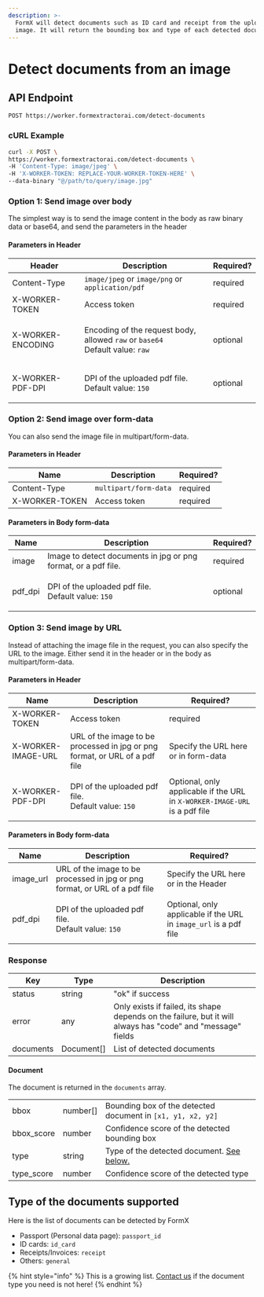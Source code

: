 ```yaml
---
description: >-
  FormX will detect documents such as ID card and receipt from the uploaded
  image. It will return the bounding box and type of each detected document.
---
```


# Detect documents from an image

## API Endpoint

```
POST https://worker.formextractorai.com/detect-documents
```

### cURL Example

```bash
curl -X POST \
https://worker.formextractorai.com/detect-documents \
-H 'Content-Type: image/jpeg' \
-H 'X-WORKER-TOKEN: REPLACE-YOUR-WORKER-TOKEN-HERE' \
--data-binary "@/path/to/query/image.jpg"
```

### Option 1: Send image over body

The simplest way is to send the image content in the body as raw binary data or base64, and send the parameters in the header

#### Parameters in Header

| Header            | Description                                                                                                              | Required? |
| ----------------- | ------------------------------------------------------------------------------------------------------------------------ | --------- |
| Content-Type      | `image/jpeg` or `image/png` or `application/pdf`                                                                         | required  |
| X-WORKER-TOKEN    | Access token                                                                                                             | required  |
| X-WORKER-ENCODING | <p>Encoding of the request body, allowed <code>raw</code> or <code>base64</code> <br>Default value: <code>raw</code></p> | optional  |
| X-WORKER-PDF-DPI  | <p>DPI of the uploaded pdf file.<br>Default value: <code>150</code></p>                                                  | optional  |

### Option 2: Send image over form-data

You can also send the image file in multipart/form-data.

#### Parameters in Header

| Name           | Description           | Required? |
| -------------- | --------------------- | --------- |
| Content-Type   | `multipart/form-data` | required  |
| X-WORKER-TOKEN | Access token          | required  |

#### Parameters in Body form-data

| Name     | Description                                                              | Required? |
| -------- | ------------------------------------------------------------------------ | --------- |
| image    | Image to detect documents in jpg or png format, or a pdf file.           | required  |
| pdf\_dpi | <p>DPI of the uploaded pdf file. <br>Default value: <code>150</code></p> | optional  |

### Option 3: Send image by URL

Instead of attaching the image file in the request, you can also specify the URL to the image. Either send it in the header or in the body as multipart/form-data.

#### Parameters in Header

| Name               | Description                                                                 | Required?                                                                  |
| ------------------ | --------------------------------------------------------------------------- | -------------------------------------------------------------------------- |
| X-WORKER-TOKEN     | Access token                                                                | required                                                                   |
| X-WORKER-IMAGE-URL | URL of the image to be processed in jpg or png format, or URL of a pdf file | Specify the URL here or in form-data                                       |
| X-WORKER-PDF-DPI   | <p>DPI of the uploaded pdf file. <br>Default value: <code>150</code></p>    | Optional, only applicable if the URL in `X-WORKER-IMAGE-URL` is a pdf file |

#### Parameters in Body form-data

| Name       | Description                                                                 | Required?                                                         |
| ---------- | --------------------------------------------------------------------------- | ----------------------------------------------------------------- |
| image\_url | URL of the image to be processed in jpg or png format, or URL of a pdf file | Specify the URL here or in the Header                             |
| pdf\_dpi   | <p>DPI of the uploaded pdf file. <br>Default value: <code>150</code></p>    | Optional, only applicable if the URL in `image_url` is a pdf file |

### Response

| Key       | Type        | Description                                                                                                 |
| --------- | ----------- | ----------------------------------------------------------------------------------------------------------- |
| status    | string      | "ok" if success                                                                                             |
| error     | any         | Only exists if failed, its shape depends on the failure, but it will always has "code" and "message" fields |
| documents | Document\[] | List of detected documents                                                                                  |

#### Document

The document is returned in the `documents` array.

|             |           |                                                                                                               |
| ----------- | --------- | ------------------------------------------------------------------------------------------------------------- |
| bbox        | number\[] | Bounding box of the detected document in `[x1, y1, x2, y2]`                                                   |
| bbox\_score | number    | Confidence score of the detected bounding box                                                                 |
| type        | string    | Type of the detected document. [See below.](detect-documents-from-an-image.md#type-of-the-document-supported) |
| type\_score | number    | Confidence score of the detected type                                                                         |

## Type of the documents supported

Here is the list of documents can be detected by FormX

* Passport (Personal data page): `passport_id`
* ID cards: `id_card`
* Receipts/Invoices: `receipt`
* Others: `general`

{% hint style="info" %}
This is a growing list. [Contact us](https://www.formx.ai/talk-with-us) if the document type you need is not here!
{% endhint %}
